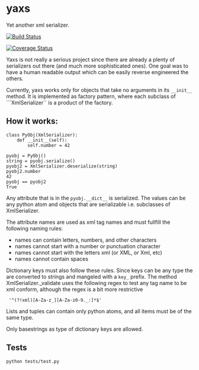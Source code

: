 
yaxs
====

Yet another xml serializer.

[![Build Status](https://travis-ci.org/rhoef/yaxs.svg?branch=master)](https://travis-ci.org/rhoef/yaxs)

[![Coverage Status](https://coveralls.io/repos/github/rhoef/yaxs/badge.svg?branch=master)](https://coveralls.io/github/rhoef/yaxs?branch=master)

Yaxs is not really a serious project since there are already a plenty of serializers
out there (and much more sophisticated ones).
One goal was to have a human readable output which can be easily reverse engineered the others.

Currently, yaxs works only for objects that take no arguments in its ```__init__``` method.
It is implemented as factory pattern, where each subclass of ```XmlSerializer`` is a product of the factory.

How it works:
-------------

```
class PyObj(XmlSerializer):
    def __init__(self):
        self.number = 42

pyobj = PyObj()
string = pyobj.serialize()
pyobj2 = XmlSerializer.deserialize(string)
pyobj2.number
42
pyobj == pyobj2
True
```

Any attribute that is in the ```pyobj.__dict__``` is serialized. The values can be
any python atom and objects that are serializable i.e. subclasses of
XmlSerializer.

The attribute names are used as xml tag names and must fullfill the
following naming rules:

-  names can contain letters, numbers, and other characters
-  names cannot start with a number or punctuation character
-  names cannot start with the letters xml (or XML, or Xml, etc)
-  names cannot contain spaces

Dictionary keys must also follow these rules. Since keys can be any type
the are converted to strings and mangeled with a `key_` prefix.
The method XmlSerializer._validate uses the following regex to test any
tag name to be xml conform, although the regex is a bit more restrictive
```
 '^(?!xml)[A-Za-z_][A-Za-z0-9._:]*$'
```
Lists and tuples can contain only python atoms, and all items must be of the same type.

Only basestrings as type of dictionary keys are allowed.

Tests
-----
```python tests/test.py```
